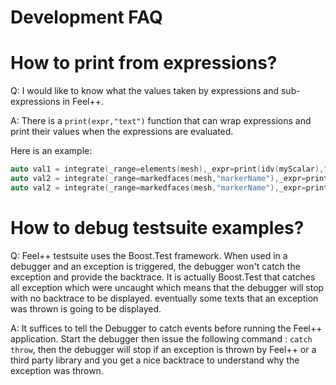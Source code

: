 Development FAQ
===============

# How to print from expressions?

Q: I would like to know what the values taken by expressions and sub-expressions in Feel++.

A: There is a `print(expr,"text")` function that can wrap expressions and print their values when the expressions are evaluated.

Here is an example:
```cpp
auto val1 = integrate(_range=elements(mesh),_expr=print(idv(myScalar),"myScalar") );
auto val2 = integrate(_range=markedfaces(mesh,"markerName"),_expr=print(idv(myScalar),"myScalar") );
auto val2 = integrate(_range=markedfaces(mesh,"markerName"),_expr=print(trans(idv(myVector)),"myVectorTrans")*print(idv(myVector),"myVector") );
```

# How to debug testsuite examples?

Q: Feel++ testsuite uses the Boost.Test framework. When used in a debugger and an exception is triggered, the debugger won't catch the exception and provide the backtrace. It is actually Boost.Test that catches all exception which were uncaught which means that the debugger will stop with no backtrace to be displayed. eventually some texts that an exception was thrown is going to be displayed.

A: It suffices to tell the Debugger to catch events before running the Feel++ application. Start the debugger then issue the following command : `catch throw`, then the debugger will stop if an exception is thrown by Feel++ or a third party library and you get a nice backtrace to understand why the exception was thrown.
